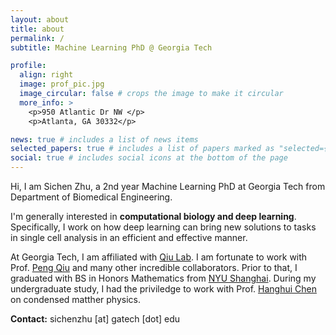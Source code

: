 ```yaml
---
layout: about
title: about
permalink: /
subtitle: Machine Learning PhD @ Georgia Tech

profile:
  align: right
  image: prof_pic.jpg
  image_circular: false # crops the image to make it circular
  more_info: >
    <p>950 Atlantic Dr NW </p>
    <p>Atlanta, GA 30332</p>

news: true # includes a list of news items
selected_papers: true # includes a list of papers marked as "selected={true}"
social: true # includes social icons at the bottom of the page
---
```


Hi, I am Sichen Zhu, a 2nd year Machine Learning PhD at Georgia Tech from Department of Biomedical Engineering. 

I'm generally interested in **computational biology and deep learning**. Specifically, I work on how deep learning can bring new solutions to tasks in single cell analysis in an efficient and effective manner. 

At Georgia Tech, I am affiliated with [Qiu Lab](https://mlb.bme.gatech.edu/). I am fortunate to work with Prof. [Peng Qiu](https://bme.gatech.edu/bme/faculty/Peng-Qiu) and many other incredible collaborators. Prior to that, I graduated with BS in Honors Mathematics from [NYU Shanghai](https://shanghai.nyu.edu/). During my undergraduate study, I had the priviledge to work with Prof. [Hanghui Chen](https://www.hanghuichen.org/) on condensed matther physics. 


**Contact:** sichenzhu [at] gatech [dot] edu